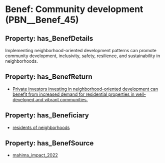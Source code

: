 # Benef: __Community development__ (PBN__Benef_45)

## Property: has_BenefDetails

Implementing neighborhood-oriented development patterns can promote community development, inclusivity, safety, resilience, and sustainability in neighborhoods.

## Property: has_BenefReturn

* [Private investors investing in neighborhood-oriented development can benefit from increased demand for residential properties in well-developed and vibrant communities.](../BenefReturn/PBN__BenefReturn_45)

## Property: has_Beneficiary

* [residents of neighborhoods](../Stakeholder/PBN__Stakeholder_39)

## Property: has_BenefSource

* [mahima_impact_2022](../Article/PBN__Article_10)

